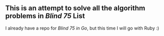 ## This is an attempt to solve all the algorithm problems in _Blind 75_ List

I already have a repo for _Blind 75 in Go_, but this time I will go with Ruby :)